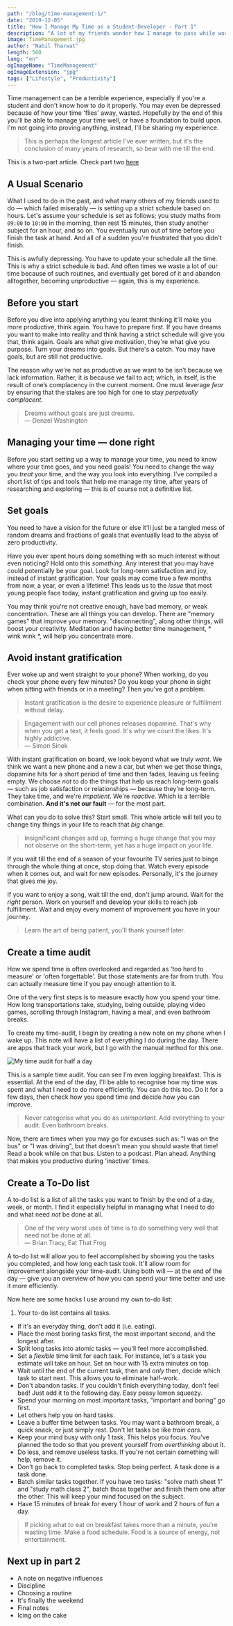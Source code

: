 ```yaml
---
path: "/blog/time-management-1/"
date: "2019-12-05"
title: "How I Manage My Time as a Student-Developer - Part 1"
description: "A lot of my friends wonder how I manage to pass while working as a front-end developer. In this article, I'll explore my time management habits."
image: TimeManagement.jpg
author: "Nabil Tharwat"
length: 560
lang: "en"
ogImageName: "TimeManagement"
ogImageExtension: "jpg"
tags: ["Lifestyle", "Productivity"]
---
```


Time management can be a terrible experience, especially if you're a student and don't know how to do it properly. You may even be depressed because of how your time 'flies' away, wasted. Hopefully by the end of this you'll be able to manage your time well, or have a foundation to build upon. I'm not going into proving anything, instead, I'll be sharing my experience.

> <span>This is perhaps the longest article I've ever written, but it's the conclusion of many years of research, so bear with me till the end.</span>

This is a two-part article. Check part two [here](/blog/time-management-2)



## A Usual Scenario
What I used to do in the past, and what many others of my friends used to do — which failed miserably — is setting up a strict schedule based on hours. Let's assume your schedule is set as follows; you study maths from `09:00` to `10:00` in the morning, then rest 15 minutes, then study another subject for an hour, and so on. You eventually run out of time before you finish the task at hand. And all of a sudden you're frustrated that you didn't finish.

This is awfully depressing. You have to update your schedule all the time. This is why a strict schedule is bad. And often times we waste a lot of our time because of such routines, and eventually get bored of it and abandon alltogether, becoming unproductive — again, this is my experience. 


## Before you start
Before you dive into applying anything you learnt thinking it'll make you more productive, think again. You have to prepare first. If you have dreams you want to make into reality and think having a strict schedule will give you that, think again. Goals are what give motivation, they're what give you purpose. Turn your dreams into goals. But there's a catch. You may have goals, but are still not productive. 

The reason why we're not as productive as we want to be isn’t because we lack information. Rather, it is because we fail to act; which, in itself, is the result of one’s complacency in the current moment. One must leverage *fear* by ensuring that the stakes are too high for one to stay *perpetually complacent*.

> <span>Dreams without goals are just dreams.</span><br>
> — Denzel Washington


## Managing your time — done right
Before you start setting up a way to manage your time, you need to know where your time goes, and you need goals! You need to change the way you *treat* your time, and the way you look into everything. I've compiled a short list of tips and tools that help me manage my time, after years of researching and exploring — this is of course not a definitive list.

## Set goals
You need to have a vision for the future or else it'll just be a tangled mess of random dreams and fractions of goals that eventually lead to the abyss of zero productivity.

Have you ever spent hours doing something with so much interest without even noticing? Hold onto this *something*. Any interest that you may have could potentially be your goal. Look for long-term satisfaction and joy, instead of instant gratification. Your goals may come true a few months from now, a year, or even a lifetime! This leads us to the *issue* that most young people face today, instant gratification and giving up too easily. 

You may think you're not creative enough, have bad memory, or weak concentration. These are all things you can develop. There are "memory games" that improve your memory. "disconnecting", along other things, will boost your creativity. Meditation and having better time management, * wink wink *, will help you concentrate more. 

## Avoid instant gratification
Ever woke up and went straight to your phone? When working, do you check your phone every few minutes? Do you keep your phone in sight when sitting with friends or in a meeting? Then you've got a problem. 

> <span>Instant gratification is the desire to experience pleasure or fulfillment without delay.</span>

> <span>Engagement with our cell phones releases dopamine. That's why when you get a text, it feels good. It's why we count the likes. It's highly addictive.</span> <br> 
> — Simon Sinek


With instant gratification on board, we look beyond what we truly *want*. We think we want a new phone and a new a car, but when we get those things, dopamine hits for a short period of time and then fades, leaving us feeling empty. We choose *not* to do the things that help us reach long-term goals — such as job satisfaction or relationships — because they're long-term. They take time, and we're *impatient*. We're *reactive*. Which is a terrible combination. **And it's not our fault** — for the most part. 

What can you do to solve this? Start small. This whole article will tell you to change tiny things in your life to reach that *big* change.

> <span>Insignificant changes add up, forming a huge change that you may not observe on the short-term, yet has a huge impact on your life.</span>

If you wait till the end of a season of your favourite TV series just to binge through the whole thing at once, stop doing that. Watch every episode when it comes out, and wait for new episodes. Personally, it's the journey that gives me joy.

If you want to enjoy a song, wait till the end, don't jump around. Wait for the *right* person. Work on yourself and develop your skills to reach job fulfillment. Wait and enjoy every moment of improvement you have in your journey.

> <span>Learn the art of being patient, you'll thank yourself later.</span>


## Create a time audit
How we spend time is often overlooked and regarded as 'too hard to measure' or 'often forgettable'. But those statements are far from truth. You can actually measure time if you pay enough attention to it.

One of the very first steps is to measure exactly how you spend your time. How long transportations take, studying, being outside, playing video games, scrolling through Instagram, having a meal, and even bathroom breaks. 

To create my time-audit, I begin by creating a new note on my phone when I wake up. This note will have a list of everything I do during the day. There are apps that track your work, but I go with the manual method for this one.

![My time audit for half a day](/IMG_20191205_093509.png)

This is a sample time audit. You can see I'm even logging breakfast. This is essential. At the end of the day, I'll be able to recognise how my time was spent and what I need to do more efficiently. You can do this too. Do it for a few days, then check how you spend time and decide how you can improve.

> <span>Never categorise what you do as *unimportant*. Add everything to your audit. Even bathroom breaks.</span>

Now, there are times when you may go for excuses such as: "I was on the bus" or "I was driving", but that doesn't mean you should waste that time! Read a book while on that bus. Listen to a podcast. Plan ahead. Anything that makes you productive during 'inactive' times.

## Create a To-Do list
A to-do list is a list of all the tasks you want to finish by the end of a day, week, or month. I find it especially helpful in managing what I need to do and what need *not* be done at all. 

> <span>One of the very worst uses of time is to do something very well that need not be done at all.</span><br>
> — Brian Tracy, Eat That Frog

A to-do list will allow you to feel accomplished by showing you the tasks you completed, and how long each task took. It'll allow room for improvement alongside your time-audit. Using both will — at the end of the day — give you an overview of how you can spend your time better and use it more efficiently. 

Now here are some hacks I use around my own to-do list:
1. Your to-do list contains all tasks.
- If it's an everyday thing, don't add it (i.e. eating).
- Place the most boring tasks first, the most important second, and the longest after.
- Split long tasks into atomic tasks — you'll feel more accomplished.
- Set a *flexible* time limit for each task. For instance, let's a task you estimate will take an hour. Set an hour with 15 extra minutes on top. 
- Wait until the end of the current task, then and *only* then, decide which task to start next. This allows you to eliminate half-work.
- Don't abandon tasks. If you couldn't finish everything today, don't feel bad! Just add it to the following day. Easy peasy lemon squeezy.
- Spend your morning on most important tasks, "important and boring" go first.  
- Let others help you on hard tasks.
- Leave a buffer time between tasks. You may want a bathroom break, a quick snack, or just simply rest. Don't let tasks be like *train cars*.
- Keep your mind busy with only 1 task. This helps you focus. You've planned the todo so that you prevent yourself from *overthinking* about it.
- Do less, and remove useless tasks. If you're not certain something will help, remove it.
- Don't go back to completed tasks. Stop being perfect. A task done is a task done.
- Batch similar tasks together. If you have two tasks: "solve math sheet 1" and "study math class 2", batch those together and finish them one after the other. This will keep your mind focused on the subject. 
- Have 15 minutes of break for every 1 hour of work and 2 hours of fun a day.

> <span>If picking what to eat on breakfast takes more than a minute, you're wasting time. Make a food schedule. Food is a source of energy, not entertainment.</span>

## Next up in part 2
- A note on negative influences
- Discipline
- Choosing a routine
- It's finally the weekend
- Final notes
- Icing on the cake
